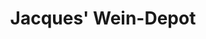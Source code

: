 ---
title: "Jacques' Wein-Depot"
url: /muenchen/jacques-wein-depot-hohenzollernstrasse/
shop: Wein
---